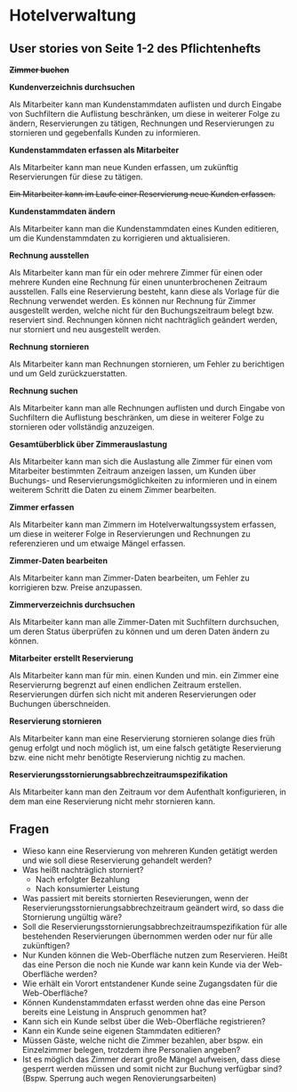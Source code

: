 # Hotelverwaltung

## User stories von Seite 1-2 des Pflichtenhefts

~~**Zimmer buchen**~~

**Kundenverzeichnis durchsuchen**

  Als Mitarbeiter kann man Kundenstammdaten auflisten und durch Eingabe von Suchfiltern die Auflistung beschränken, um diese in weiterer Folge zu ändern, Reservierungen zu tätigen, Rechnungen und Reservierungen zu stornieren und gegebenfalls Kunden zu informieren.

**Kundenstammdaten erfassen als Mitarbeiter**

  Als Mitarbeiter kann man neue Kunden erfassen, um zukünftig Reservierungen für diese zu tätigen.
  
  ~~Ein Mitarbeiter kann im Laufe einer Reservierung neue Kunden erfassen.~~

**Kundenstammdaten ändern**

  Als Mitarbeiter kann man die Kundenstammdaten eines Kunden editieren, um die Kundenstammdaten 
  zu korrigieren und aktualisieren.
  
**Rechnung ausstellen**

  Als Mitarbeiter kann man für ein oder mehrere Zimmer für einen oder mehrere Kunden eine Rechnung 
  für einen ununterbrochenen Zeitraum ausstellen. Falls eine Reservierung besteht, 
  kann diese als Vorlage für die Rechnung verwendet werden. 
  Es können nur Rechnung für Zimmer ausgestellt werden, welche nicht für den 
  Buchungszeitraum belegt bzw. reserviert sind. Rechnungen können nicht nachträglich geändert werden, 
  nur storniert und neu ausgestellt werden.

**Rechnung stornieren**

  Als Mitarbeiter kann man Rechnungen stornieren, um Fehler zu berichtigen und um Geld zurückzuerstatten.

**Rechnung suchen**

  Als Mitarbeiter kann man alle Rechnungen auflisten und durch Eingabe von Suchfiltern die Auflistung
  beschränken, um diese in weiterer Folge zu stornieren oder vollständig anzuzeigen.

**Gesamtüberblick über Zimmerauslastung**

  Als Mitarbeiter kann man sich die Auslastung alle Zimmer für einen vom Mitarbeiter bestimmten Zeitraum anzeigen
  lassen, um Kunden über Buchungs- und Reservierungsmöglichkeiten zu informieren und in einem weiterem Schritt die Daten 
  zu einem Zimmer bearbeiten.

**Zimmer erfassen**

  Als Mitarbeiter kann man Zimmern im Hotelverwaltungssystem erfassen, um diese in weiterer Folge in Reservierungen 
  und Rechnungen zu referenzieren und um etwaige Mängel erfassen.

**Zimmer-Daten bearbeiten**

  Als Mitarbeiter kann man Zimmer-Daten bearbeiten, um Fehler zu korrigieren bzw. Preise anzupassen.

**Zimmerverzeichnis durchsuchen**

  Als Mitarbeiter kann man alle Zimmer-Daten mit Suchfiltern durchsuchen, um deren Status überprüfen zu können und 
  um deren Daten ändern zu können.

**Mitarbeiter erstellt Reservierung**

  Als Mitarbeiter kann man für min. einen Kunden und min. ein Zimmer eine Reservierurng begrenzt auf einen
  endlichen Zeitraum erstellen. Reservierungen dürfen sich nicht mit anderen Reservierungen oder Buchungen 
  überschneiden.

**Reservierung stornieren**

  Als Mitarbeiter kann man eine Reservierung stornieren solange dies früh genug erfolgt und noch möglich ist, um eine falsch getätigte Reservierung bzw. eine nicht mehr benötigte
  Reservierung nichtig zu machen.

**Reservierungsstornierungsabbrechzeitraumspezifikation**

  Als Mitarbeiter kann man den Zeitraum vor dem Aufenthalt konfigurieren, in dem man eine Reservierung nicht mehr stornieren kann.

## Fragen

* Wieso kann eine Reservierung von mehreren Kunden getätigt werden und wie soll diese Reservierung gehandelt werden?
* Was heißt nachträglich storniert?
  * Nach erfolgter Bezahlung
  * Nach konsumierter Leistung
* Was passiert mit bereits stornierten Resevierungen, wenn der Reservierungsstornierungsabbrechzeitraum geändert wird, so dass die Stornierung ungültig wäre?
* Soll die Reservierungsstornierungsabbrechzeitraumspezifikation für alle bestehenden Reservierungen übernommen werden oder nur für alle zukünftigen?
* Nur Kunden können die Web-Oberfläche nutzen zum Reservieren. Heißt das eine Person die noch nie Kunde war kann kein Kunde via der Web-Oberfläche werden?
* Wie erhält ein Vorort entstandener Kunde seine Zugangsdaten für die Web-Oberfläche?
* Können Kundenstammdaten erfasst werden ohne das eine Person bereits eine Leistung in Anspruch genommen hat?
* Kann sich ein Kunde selbst über die Web-Oberfläche registrieren?
* Kann ein Kunde seine eigenen Stammdaten editieren?
* Müssen Gäste, welche nicht die Zimmer bezahlen, aber bspw. ein Einzelzimmer belegen, trotzdem ihre
  Personalien angeben?
* Ist es möglich das Zimmer derart große Mängel aufweisen, dass diese gesperrt werden müssen und somit nicht zur Buchung verfügbar sind? (Bspw. Sperrung auch wegen Renovierungsarbeiten)
